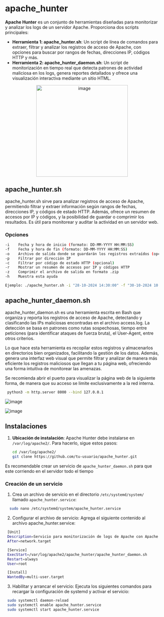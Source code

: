 # apache_hunter


**Apache Hunter** es un conjunto de herramientas diseñadas para monitorizar y analizar los logs de un servidor Apache. Proporciona dos scripts principales:

- **Herramienta 1: apache_hunter.sh**: Un script de línea de comandos para extraer, filtrar y analizar los registros de acceso de Apache, con opciones para buscar por rangos de fechas, direcciones IP, códigos HTTP y más.
- **Herramienta 2: apache_hunter_daemon.sh**: Un script de monitorización en tiempo real que detecta patrones de actividad maliciosa en los logs, genera reportes detallados y ofrece una visualización interactiva mediante un sitio HTML.

<p align="center">
  <img src="https://github.com/user-attachments/assets/7c4bf0b9-f403-4b1a-8ecb-4941af798f2a" alt="image" width="300">
</p>

## apache_hunter.sh

apache_hunter.sh sirve para analizar registros de acceso de Apache, permitiendo filtrar y extraer información según rangos de fechas, direcciones IP, y códigos de estado HTTP. Además, ofrece un resumen de accesos por IP y códigos, y la posibilidad de guardar o comprimir los resultados. Es útil para monitorear y auditar la actividad en un servidor web.

  ### Opciones

  ```bash
  -i    Fecha y hora de inicio (formato: DD-MM-YYYY HH:MM:SS)
  -f    Fecha y hora de fin (formato: DD-MM-YYYY HH:MM:SS)
  -o    Archivo de salida donde se guardarán los registros extraídos (opcional)
  -p    Filtrar por dirección IP
  -c    Filtrar por código de estado HTTP (opcional)
  -r    Mostrar un resumen de accesos por IP y códigos HTTP
  -z    Comprimir el archivo de salida en formato .zip
  -h    Muestra esta ayuda

Ejemplo: ./apache_hunter.sh -i "28-10-2024 14:30:00" -f "30-10-2024 10:45:00" -o salida.txt -p "192.168.1.1"
  ```

## apache_hunter_daemon.sh

apache_hunter_daemon.sh es una herramienta escrita en Bash que organiza y reporta los registros de acceso de Apache, detectando y clasificando las IPs maliciosas encontradas en el archivo access.log. La detección se basa en patrones como rutas sospechosas, tiempo entre peticiones (para identificar ataques de fuerza bruta), el User-Agent, entre otros criterios.

Lo que hace esta herramienta es recopilar estos registros y almacenarlos en directorios bien organizados, facilitando la gestión de los datos. Además, genera una interfaz web visual que permite filtrar y analizar de manera más eficiente los registros maliciosos que llegan a tu página web, ofreciendo una forma intuitiva de monitorear las amenazas.

Se recomienda abrir el puerto para visualizar la página web de la siguiente forma, de manera que su acceso se limite exclusivamente a la red interna.

```bash
 python3 -m http.server 8000 --bind 127.0.0.1
```

![image](https://github.com/user-attachments/assets/5539efa6-7f21-4237-869b-fd58e5a0d4d7)

![image](https://github.com/user-attachments/assets/c80775b7-063e-465e-8ee4-8ca2212fae60)

## Instalaciones

1. **Ubicación de instalación**:
   Apache Hunter debe instalarse en `/var/log/apache2/`. Para hacerlo, sigue estos pasos:

   ```bash
   cd /var/log/apache2/
   git clone https://github.com/tu-usuario/apache_hunter.git
    ```
Es recomendable crear un servicio de `apache_hunter_daemon.sh` para que este corriendo en el servidor todo el tiempo

  ### Creación de un servicio

  1. Crea un archivo de servicio en el directorio `/etc/systemd/system/` llamado `apache_hunter.service`:

   ```bash
     sudo nano /etc/systemd/system/apache_hunter.service
   ```
   2. Configurar el archivo de servicio: Agrega el siguiente contenido al archivo apache_hunter.service:

   ```bash
    [Unit]
    Description=Servicio para monitorización de logs de Apache con Apache Hunter
    After=network.target
  
    [Service]
    ExecStart=/var/log/apache2/apache_hunter/apache_hunter_daemon.sh
    Restart=always
    User=root
  
    [Install]
    WantedBy=multi-user.target
   ```
  3. Habilitar y arrancar el servicio: Ejecuta los siguientes comandos para recargar la configuración de systemd y activar el servicio:

   ```bash
    sudo systemctl daemon-reload
    sudo systemctl enable apache_hunter.service
    sudo systemctl start apache_hunter.service
   ```
  
